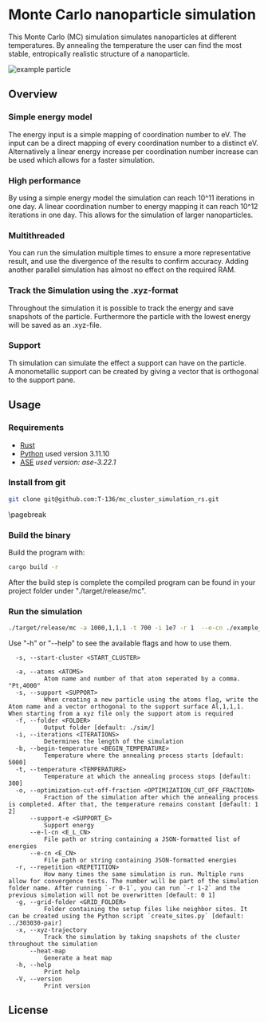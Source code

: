 # Monte Carlo nanoparticle simulation

This Monte Carlo (MC) simulation simulates nanoparticles at different temperatures. 
By annealing the temperature the user can find the most stable, entropically realistic structure of a nanoparticle. 

<!-- <img src="https://github.com/user-attachments/assets/848a53df-a2df-49a5-b222-5c92cb6b5b69" width="300"  /> -->

![example particle](Tilman_pic.png "particle with support")

## Overview 

### Simple energy model
The energy input is a simple mapping of coordination number to eV.
The input can be a direct mapping of every coordination number to a distinct eV.
Alternatively a linear energy increase per coordination number increase can be used which allows for a faster simulation.

### High performance
By using a simple energy model the simulation can reach 10^11 iterations in one day.
A linear coordination number to energy mapping it can reach 10^12 iterations in one day.
This allows for the simulation of larger nanoparticles. 

### Multithreaded
You can run the simulation multiple times to ensure a more representative result, and use the divergence of the results to confirm accuracy. 
Adding another parallel simulation has almost no effect on the required RAM.

### Track the Simulation using the .xyz-format
Throughout the simulation it is possible to track the energy and save snapshots of the particle.
Furthermore the particle with the lowest energy will be saved as an .xyz-file.

### Support
Th simulation can simulate the effect a support can have on the particle.  
A monometallic support can be created by giving a vector that is orthogonal to the support pane.


## Usage

### Requirements

- [Rust](https://www.rust-lang.org/tools/install)
- [Python](https://www.python.org/) used version 3.11.10
- [ASE](https://wiki.fysik.dtu.dk/ase/) *used version: ase-3.22.1*

### Install from git 
```bash
git clone git@github.com:T-136/mc_cluster_simulation_rs.git
```
\pagebreak

### Build the binary

Build the program with:
```bash
cargo build -r
```
After the build step is complete the compiled program can be found in your project folder under "./target/release/mc".

### Run the simulation

```bash
./target/release/mc -a 1000,1,1,1 -t 700 -i 1e7 -r 1  --e-cn ./example_energy.json -o 9/10 -g ./303030-grid/ --support-e -100
```

Use "-h" or "--help" to see the available flags and how to use them. 
```
  -s, --start-cluster <START_CLUSTER>

  -a, --atoms <ATOMS>
          Atom name and number of that atom seperated by a comma. "Pt,4000"
  -s, --support <SUPPORT>
          When creating a new particle using the atoms flag, write the Atom name and a vector orthogonal to the support surface Al,1,1,1. When starting from a xyz file only the support atom is required
  -f, --folder <FOLDER>
          Output folder [default: ./sim/]
  -i, --iterations <ITERATIONS>
          Determines the length of the simulation
  -b, --begin-temperature <BEGIN_TEMPERATURE>
          Temperature where the annealing process starts [default: 5000]
  -t, --temperature <TEMPERATURE>
          Temperature at which the annealing process stops [default: 300]
  -o, --optimization-cut-off-fraction <OPTIMIZATION_CUT_OFF_FRACTION>
          Fraction of the simulation after which the annealing process is completed. After that, the temperature remains constant [default: 1 2]
      --support-e <SUPPORT_E>
          Support energy
      --e-l-cn <E_L_CN>
          File path or string containing a JSON-formatted list of energies
      --e-cn <E_CN>
          File path or string containing JSON-formatted energies
  -r, --repetition <REPETITION>
          How many times the same simulation is run. Multiple runs allow for convergence tests. The number will be part of the simulation folder name. After running `-r 0-1`, you can run `-r 1-2` and the previous simulation will not be overwritten [default: 0 1]
  -g, --grid-folder <GRID_FOLDER>
          Folder containing the setup files like neighbor sites. It can be created using the Python script `create_sites.py` [default: ../303030-pair]
  -x, --xyz-trajectory
          Track the simulation by taking snapshots of the cluster throughout the simulation
      --heat-map
          Generate a heat map
  -h, --help
          Print help
  -V, --version
          Print version
```

## License


